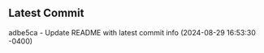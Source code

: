 
## Latest Commit
adbe5ca - Update README with latest commit info (2024-08-29 16:53:30 -0400) <Yunxi-Zhou>
